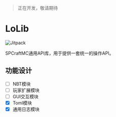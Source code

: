 > 正在开发，敬请期待

# LoLib

![Jitpack](https://jitpack.io/v/SPCraftMC/LoLib.svg)

SPCraftMC通用API库，用于提供一套统一的操作API。

## 功能设计

- [ ] NBT模块
- [ ] 玩家扩展模块
- [ ] GUI交互模块
- [x] Toml模块
- [x] 通用日志模块
